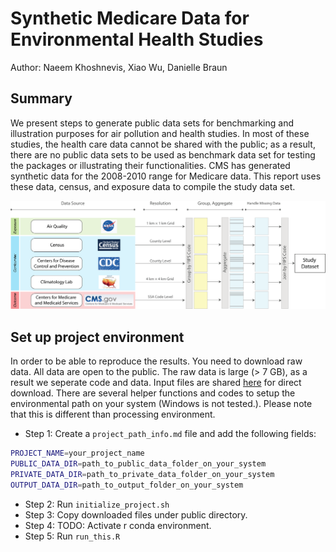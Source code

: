# Synthetic Medicare Data for Environmental Health Studies

Author: Naeem Khoshnevis, Xiao Wu, Danielle Braun

## Summary

We present steps to generate public data sets for benchmarking and illustration purposes for air pollution and health studies. In most of these studies, the health care data cannot be shared with the public; as a result, there are no public data sets to be used as benchmark data set for testing the packages or illustrating their functionalities.  CMS has generated synthetic data for the 2008-2010 range for Medicare data. This report uses these data, census, and exposure data to compile the study data set. 

<img src="figures/png/Figure1.png" width="1200">


## Set up project environment

In order to be able to reproduce the results. You need to download raw data. All data are open to the public. The raw data is large (> 7 GB), as a result we seperate code and data. Input files are shared [here](https://drive.google.com/drive/folders/1t8x0hQ_oHuuXV_Hr-1l9jpjjaWcry2qw?usp=sharing) for direct download. There are several helper functions and codes to setup the environmental path on your system (Windows is not tested.). Please note that this is different than processing environment. 

- Step 1: Create a `project_path_info.md` file and add the following fields:

```sh
PROJECT_NAME=your_project_name
PUBLIC_DATA_DIR=path_to_public_data_folder_on_your_system
PRIVATE_DATA_DIR=path_to_private_data_folder_on_your_system
OUTPUT_DATA_DIR=path_to_output_folder_on_your_system
```

- Step 2: Run `initialize_project.sh`
- Step 3: Copy downloaded files under public directory.
- Step 4: TODO: Activate r conda environment.
- Step 5: Run `run_this.R`

